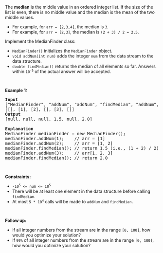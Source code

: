 The __median__ is the middle value in an ordered integer list. If the size of the list is even, there is no middle value and the median is the mean of the two middle values.

*   For example, for `` arr = [2,3,4] ``, the median is `` 3 ``.
*   For example, for `` arr = [2,3] ``, the median is `` (2 + 3) / 2 = 2.5 ``.

Implement the MedianFinder class:

*   `` MedianFinder() `` initializes the `` MedianFinder `` object.
*   `` void addNum(int num) `` adds the integer `` num `` from the data stream to the data structure.
*   `` double findMedian() `` returns the median of all elements so far. Answers within <code>10<sup>-5</sup></code> of the actual answer will be accepted.

&nbsp;

__Example 1:__

<pre>
<strong>Input</strong>
["MedianFinder", "addNum", "addNum", "findMedian", "addNum", "findMedian"]
[[], [1], [2], [], [3], []]
<strong>Output</strong>
[null, null, null, 1.5, null, 2.0]

<strong>Explanation</strong>
MedianFinder medianFinder = new MedianFinder();
medianFinder.addNum(1);    // arr = [1]
medianFinder.addNum(2);    // arr = [1, 2]
medianFinder.findMedian(); // return 1.5 (i.e., (1 + 2) / 2)
medianFinder.addNum(3);    // arr[1, 2, 3]
medianFinder.findMedian(); // return 2.0
</pre>

&nbsp;

__Constraints:__

*   <code>-10<sup>5</sup> &lt;= num &lt;= 10<sup>5</sup></code>
*   There will be at least one element in the data structure before calling `` findMedian ``.
*   At most <code>5 * 10<sup>4</sup></code> calls will be made to `` addNum `` and `` findMedian ``.

&nbsp;

__Follow up:__

*   If all integer numbers from the stream are in the range `` [0, 100] ``, how would you optimize your solution?
*   If `` 99% `` of all integer numbers from the stream are in the range `` [0, 100] ``, how would you optimize your solution?